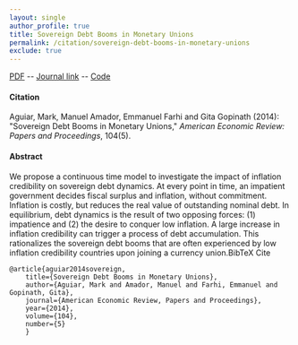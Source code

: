 ```yaml
---
layout: single 
author_profile: true 
title: Sovereign Debt Booms in Monetary Unions 
permalink: /citation/sovereign-debt-booms-in-monetary-unions
exclude: true
---
```


[PDF](https://markaguiar.github.io/files/sovereignbooms.pdf) -- [Journal link](https://www.aeaweb.org/articles?id=10.1257/aer.104.5.101) -- [Code](https://github.com/manuelamador/Sovereign_Debt_Booms_AEA_P-P_2014/)
#### Citation

Aguiar, Mark, Manuel Amador, Emmanuel Farhi and Gita Gopinath (2014): "Sovereign Debt Booms in Monetary Unions," *American Economic Review: Papers and Proceedings*, 104(5).

#### Abstract

We propose a continuous time model to investigate the impact of inflation credibility on sovereign debt dynamics. At every point in time, an impatient government decides fiscal surplus and inflation, without commitment. Inflation is costly, but reduces the real value of outstanding nominal debt. In equilibrium, debt dynamics is the result of two opposing forces: (1) impatience and (2) the desire to conquer low inflation. A large increase in inflation credibility can trigger a process of debt accumulation. This rationalizes the sovereign debt booms that are often experienced by low inflation credibility countries upon joining a currency union.BibTeX Cite

	@article{aguiar2014sovereign,
		title={Sovereign Debt Booms in Monetary Unions},
		author={Aguiar, Mark and Amador, Manuel and Farhi, Emmanuel and Gopinath, Gita},
		journal={American Economic Review, Papers and Proceedings},
		year={2014},
		volume={104},
		number={5}
		}